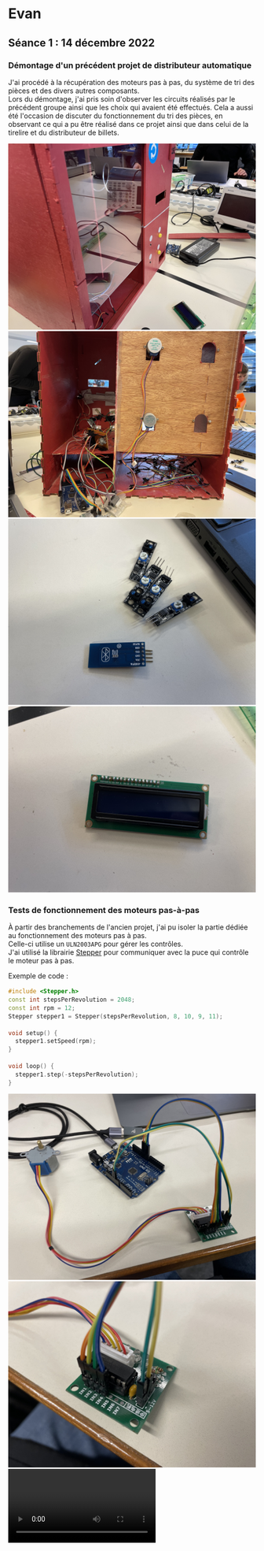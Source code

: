 # Evan

## Séance 1 : 14 décembre 2022

### Démontage d'un précédent projet de distributeur automatique
J'ai procédé à la récupération des moteurs pas à pas, du système de tri des pièces et des divers autres composants.  
Lors du démontage, j'ai pris soin d'observer les circuits réalisés par le précédent groupe ainsi que les choix qui avaient été effectués.
Cela a aussi été l'occasion de discuter du fonctionnement du tri des pièces, en observant ce qui a pu être réalisé dans ce projet ainsi que dans celui de la tirelire et du distributeur de billets.

![Précédent projet de distributeur](assets/seance1/precedant_projet_de_distributeur.jpg)
![Intérieur de l'ancien projet](assets/seance1/interieur_ancien_projet.jpg)
![Composants récupérés](assets/seance1/composants_recuperes.jpg)
![Écran](assets/seance1/ecran.jpg)


### Tests de fonctionnement des moteurs pas-à-pas
À partir des branchements de l'ancien projet, j'ai pu isoler la partie dédiée au fonctionnement des moteurs pas à pas.  
Celle-ci utilise un `ULN2003APG` pour gérer les contrôles.  
J'ai utilisé la librairie [Stepper](https://docs.arduino.cc/learn/electronics/stepper-motors) pour communiquer avec la puce qui contrôle le moteur pas à pas.  

Exemple de code :

```cpp
#include <Stepper.h>
const int stepsPerRevolution = 2048;
const int rpm = 12;
Stepper stepper1 = Stepper(stepsPerRevolution, 8, 10, 9, 11);

void setup() {
  stepper1.setSpeed(rpm);
}

void loop() {
  stepper1.step(-stepsPerRevolution);
}
```

![Moteur pas-à-pas](assets/seance1/moteur_pas_a_pas.jpg)
![Branchements ULN2003APG](assets/seance1/branchements_ULN2003APG.jpg)
![Moteur pas-à-pas en fonctionnement](assets/seance1/moteur_pas_a_pas_en_fonctionnement.mp4)
